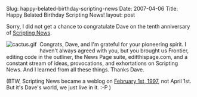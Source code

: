 Slug: happy-belated-birthday-scripting-news
Date: 2007-04-06
Title: Happy Belated Birthday Scripting News!
layout: post

Sorry, I did not get a chance to congratulate Dave on the tenth anniversary of [Scripting News](http://scripting.com).

<a href="http://scripting.com" rel="attachment wp-att-2497" title="Happy Birthday, Scripting News!"><img alt="cactus.gif" class="at-xid-6a010534988cd3970b0120a5b36562970c" src="http://steveivy.typepad.com/.a/6a010534988cd3970b0120a5b36562970c-pi" style="float: left; margin: 0 8px 8px 0;" /></a>

Congrats, Dave, and I&#39;m grateful for your pioneering spirit. I haven&#39;t always agreed with you, but you brought us Frontier, editing code in the outliner, the News Page suite, editthispage.com, and a constant stream of ideas, provocations, and exhortations on Scripting News. And I learned from all these things. Thanks Dave.

(BTW, Scripting News became a weblog on [February 1st, 1997](http://web.archive.org/web/19970219190206/www.scripting.com/stories/siteChanges.html), not April 1st. But it&#39;s Dave&#39;s world, we just live in it. :-P )
